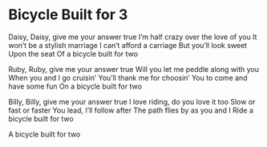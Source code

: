 Bicycle Built for 3
===================

Daisy, Daisy, give me your answer true
I’m half crazy over the love of you
It won’t be a stylish marriage
I can’t afford a carriage
But you’ll look sweet
Upon the seat
Of a bicycle built for two

Ruby, Ruby, give me your answer true
Will you let me peddle along with you
When you and I go cruisin’
You’ll thank me for choosin’
You to come and have some fun
On a bicycle built for two

Billy, Billy, give me your answer true
I love riding, do you love it too
Slow or fast or faster
You lead, I’ll follow after
The path flies by as you and I
Ride a bicycle built for two

A bicycle built for two
